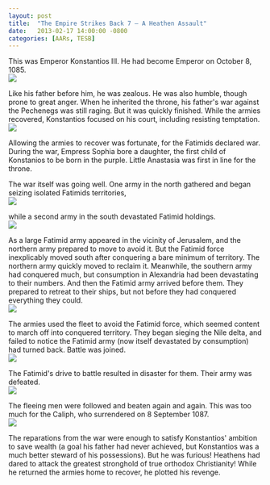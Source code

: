 ```yaml
---
layout: post
title:  "The Empire Strikes Back 7 – A Heathen Assault"
date:   2013-02-17 14:00:00 -0800
categories: [AARs, TESB]
---
```

This was Emperor Konstantios III. He had become Emperor on October 8, 1085.  
![](/assets/tesb_images/7-1.png)

Like his father before him, he was zealous. He was also humble, though prone to great anger. When he inherited the throne, his father's war against the Pechenegs was still raging. But it was quickly finished. While the armies recovered, Konstantios focused on his court, including resisting temptation.  
![](/assets/tesb_images/7-2.png)

Allowing the armies to recover was fortunate, for the Fatimids declared war. During the war, Empress Sophia bore a daughter, the first child of Konstanios to be born in the purple. Little Anastasia was first in line for the throne.

The war itself was going well. One army in the north gathered and began seizing isolated Fatimids territories,  
![](/assets/tesb_images/7-3.png)

while a second army in the south devastated Fatimid holdings.  
![](/assets/tesb_images/7-4.png)

As a large Fatimid army appeared in the vicinity of Jerusalem, and the northern army prepared to move to avoid it. But the Fatimid force inexplicably moved south after conquering a bare minimum of territory. The northern army quickly moved to reclaim it. Meanwhile, the southern army had conquered much, but consumption in Alexandria had been devastating to their numbers. And then the Fatimid army arrived before them. They prepared to retreat to their ships, but not before they had conquered everything they could.  
![](/assets/tesb_images/7-5.png)

The armies used the fleet to avoid the Fatimid force, which seemed content to march off into conquered territory. They began sieging the Nile delta, and failed to notice the Fatimid army (now itself devastated by consumption) had turned back. Battle was joined.  
![](/assets/tesb_images/7-6.png)

The Fatimid's drive to battle resulted in disaster for them. Their army was defeated.  
![](/assets/tesb_images/7-7.png)

The fleeing men were followed and beaten again and again. This was too much for the Caliph, who surrendered on 8 September 1087.  
![](/assets/tesb_images/7-8.png)

The reparations from the war were enough to satisfy Konstantios' ambition to save wealth (a goal his father had never achieved, but Konstantios was a much better steward of his possessions). But he was furious! Heathens had dared to attack the greatest stronghold of true orthodox Christianity! While he returned the armies home to recover, he plotted his revenge.